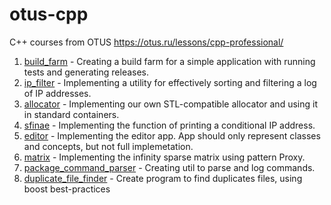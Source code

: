 # otus-cpp
C++ courses from OTUS https://otus.ru/lessons/cpp-professional/

1. [build_farm](/build_farm) - Creating a build farm for a simple application with running tests and generating releases.
2. [ip_filter](/ip_filter) - Implementing a utility for effectively sorting and filtering a log of IP addresses.
3. [allocator](/allocator) - Implementing our own STL-compatible allocator and using it in standard containers.
4. [sfinae](/sfinae) - Implementing the function of printing a conditional IP address.
5. [editor](/editor) - Implementing the editor app. App should only represent classes and concepts, but not full implemetation.
6. [matrix](/matrix) - Implementing the infinity sparse matrix using pattern Proxy.
7. [package_command_parser](/package_command_parser) - Creating util to parse and log commands.
7. [duplicate_file_finder](/duplicate_file_finder) - Create program to find duplicates files, using boost best-practices